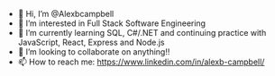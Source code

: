 - 👋 Hi, I’m @Alexbcampbell
- 👀 I’m interested in Full Stack Software Engineering
- 🌱 I’m currently learning SQL, C#/.NET and continuing practice with JavaScript, React, Express and Node.js
- 💞️ I’m looking to collaborate on anything!!
- 📫 How to reach me: https://www.linkedin.com/in/alexb-campbell/

<!---
Alexbcampbell/Alexbcampbell is a ✨ special ✨ repository because its `README.md` (this file) appears on your GitHub profile.
You can click the Preview link to take a look at your changes.
--->
